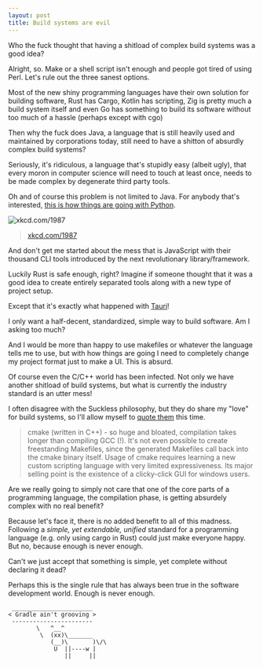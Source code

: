 ```yaml
---
layout: post
title: Build systems are evil
---
```


Who the fuck thought that having a shitload of
complex build systems was a good idea?

Alright, so.
Make or a shell script isn't enough and people got tired of using Perl.
Let's rule out the three sanest options.

Most of the new shiny programming languages have their own solution
for building software, Rust has Cargo, Kotlin has scripting, Zig is pretty much a build system itself
and even Go has something to build its software without too much of a hassle (perhaps except with cgo)

Then why the fuck does Java, a language that is still heavily used and maintained
by corporations today, still need to have a shitton of absurdly complex build systems?

Seriously, it's ridiculous, a language that's stupidly easy (albeit ugly), that every moron
in computer science will need to touch at least once, needs to be made complex by degenerate third party tools.

Oh and of course this problem is not limited to Java. For anybody that's interested, [this is how things are going with Python](https://drewdevault.com/2021/11/16/Python-stop-screwing-distros-over.html).

![xkcd.com/1987](https://imgs.xkcd.com/comics/python_environment.png)
> [xkcd.com/1987](https://xkcd.com/1987/)

And don't get me started about the mess that is JavaScript with their thousand CLI tools introduced by the next revolutionary library/framework.

Luckily Rust is safe enough, right? Imagine if someone thought that it was a good idea to create
entirely separated tools along with a new type of project setup.

Except that it's exactly what happened with [Tauri](https://tauri.app/)!

I only want a half-decent, standardized, simple way to build software.
Am I asking too much?

And I would be more than happy to use makefiles or whatever the language tells me to use, but with how things are going
I need to completely change my project format just to make a UI. This is absurd.

Of course even the C/C++ world has been infected. Not only we have another shitload of build systems, but what is currently the industry standard
is an utter mess!

I often disagree with the Suckless philosophy, but they do share my "love" for build systems, so
I'll allow myself to [quote them](https://suckless.org/sucks/) this time.

> cmake (written in C++) - so huge and bloated, compilation takes longer than compiling GCC (!). It's not even possible to create freestanding Makefiles, since the generated Makefiles call back into the cmake binary itself. Usage of cmake requires learning a new custom scripting language with very limited expressiveness. Its major selling point is the existence of a clicky-click GUI for windows users.

Are we really going to simply not care that one of the core parts of a programming language, the compilation phase, is getting absurdely complex with no real benefit?

Because let's face it, there is no added benefit to all of this madness.
Following a _simple, yet extendable, unified_ standard for a programming language (e.g. only using cargo in Rust) could just make everyone happy.
But no, because enough is never enough.

Can't we just accept that something is simple, yet complete without declaring it dead?

Perhaps this is the single rule that has always been true in the software development world. Enough is never enough.

```
 _______________________ 
< Gradle ain't grooving >
 ----------------------- 
        \   ^__^
         \  (xx)\_______
            (__)\       )\/\
             U  ||----w |
                ||     ||

```
